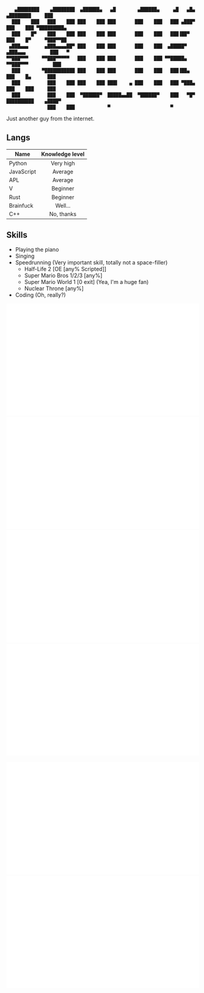 ```
   ▄████████    ▄████████  ▄██████▄   ▄█        ▄██████▄     ▄█   ▄█▄    ▄████████     ███     
  ███    ███   ███    ███ ███    ███ ███       ███    ███   ███ ▄███▀   ███    ███ ▀█████████▄ 
  ███    █▀    ███    ███ ███    ███ ███       ███    ███   ███▐██▀     ███    █▀     ▀███▀▀██ 
 ▄███▄▄▄      ▄███▄▄▄▄██▀ ███    ███ ███       ███    ███  ▄█████▀     ▄███▄▄▄         ███   ▀ 
▀▀███▀▀▀     ▀▀███▀▀▀▀▀   ███    ███ ███       ███    ███ ▀▀█████▄    ▀▀███▀▀▀         ███     
  ███        ▀███████████ ███    ███ ███       ███    ███   ███▐██▄     ███    █▄      ███     
  ███          ███    ███ ███    ███ ███▌    ▄ ███    ███   ███ ▀███▄   ███    ███     ███     
  ███          ███    ███  ▀██████▀  █████▄▄██  ▀██████▀    ███   ▀█▀   ██████████    ▄████▀   
               ███    ███            ▀                      ▀                                  
```
Just another guy from the internet.

## Langs
| Name       | Knowledge level |
|------------|:---------------:|
| Python     | Very high       |
| JavaScript | Average         |
| APL        | Average         |
| V          | Beginner        |
| Rust       | Beginner        |
| Brainfuck  | Well...         |
| C++        | No, thanks      |

## Skills
+ Playing the piano
+ Singing
+ Speedrunning (Very important skill, totally not a space-filler)
   + Half-Life 2 [OE [any% Scripted]]
   + Super Mario Bros 1/2/3 [any%]
   + Super Mario World 1 [0 exit] (Yea, I'm a huge fan)
   + Nuclear Throne [any%]
+ Coding (Oh, really?)

![](https://raw.githubusercontent.com/Froloket64/github-stats/master/generated/overview.svg#gh-dark-mode-only)
![](https://raw.githubusercontent.com/Froloket64/github-stats/master/generated/overview.svg#gh-light-mode-only)
![](https://raw.githubusercontent.com/Froloket64/github-stats/master/generated/languages.svg#gh-dark-mode-only)
![](https://raw.githubusercontent.com/Froloket64/github-stats/master/generated/languages.svg#gh-light-mode-only)

![](https://raw.githubusercontent.com/Froloket64/github-stats-transparent/output/generated/overview.svg)
![](https://raw.githubusercontent.com/Froloket64/github-stats-transparent/output/generated/languages.svg)
